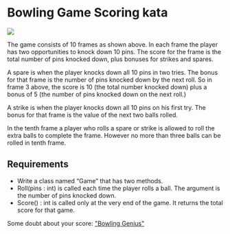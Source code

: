 
Bowling Game Scoring kata
=========================

![](https://i.imgur.com/YnVYzYL.png)


The game consists of 10 frames as shown above. In each frame the player has two opportunities to knock down 10 pins. The score for the frame is the total number of pins knocked down, plus bonuses for strikes and spares. 

A spare is when the player knocks down all 10 pins in two tries. The bonus for that frame is the number of pins knocked down by the next roll. So in frame 3 above, the score is 10 (the total number knocked down) plus a bonus of 5 (the number of pins knocked down on the next roll.) 

A strike is when the player knocks down all 10 pins on his first try. The bonus for that frame is the value of the next two balls rolled.
 
In the tenth frame a player who rolls a spare or strike is allowed to roll the extra balls to complete the frame. However no more than three balls can be rolled in tenth frame. 

Requirements
------------ 
* Write a class named “Game” that has two methods. 
* Roll(pins : int) is called each time the player rolls a ball. The argument is the number of pins knocked down. 
* Score() : int is called only at the very end of the game. It returns the total score for that game.

Some doubt about your score: ["Bowling Genius"](http://www.bowlinggenius.com/)